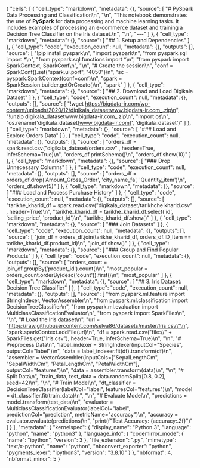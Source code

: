 {
 "cells": [
  {
   "cell_type": "markdown",
   "metadata": {},
   "source": [
    "# PySpark Data Processing and Classification\n",
    "\n",
    "This notebook demonstrates the use of **PySpark** for data processing and machine learning tasks. It includes examples of processing an e-commerce dataset and training a Decision Tree Classifier on the Iris dataset.\n",
    "\n",
    "---"
   ]
  },
  {
   "cell_type": "markdown",
   "metadata": {},
   "source": [
    "## 1. Setup and Dependencies"
   ]
  },
  {
   "cell_type": "code",
   "execution_count": null,
   "metadata": {},
   "outputs": [],
   "source": [
    "!pip install pyspark\n",
    "import pyspark\n",
    "from pyspark.sql import *\n",
    "from pyspark.sql.functions import *\n",
    "from pyspark import SparkContext, SparkConf\n",
    "\n",
    "# Create the session\n",
    "conf = SparkConf().set(\"spark.ui.port\", \"4050\")\n",
    "sc = pyspark.SparkContext(conf=conf)\n",
    "spark = SparkSession.builder.getOrCreate()\n",
    "spark"
   ]
  },
  {
   "cell_type": "markdown",
   "metadata": {},
   "source": [
    "## 2. Download and Load Digikala Dataset"
   ]
  },
  {
   "cell_type": "code",
   "execution_count": null,
   "metadata": {},
   "outputs": [],
   "source": [
    "!wget https://bigdata-ir.com/wp-content/uploads/2020/12/digikala_datasetwww.bigdata-ir.com_.zip\n",
    "!unzip digikala_datasetwww.bigdata-ir.com_.zip\n",
    "import os\n",
    "os.rename('digikala_dataset[www.bigdata-ir.com]', 'digikala_dataset')"
   ]
  },
  {
   "cell_type": "markdown",
   "metadata": {},
   "source": [
    "### Load and Explore Orders Data"
   ]
  },
  {
   "cell_type": "code",
   "execution_count": null,
   "metadata": {},
   "outputs": [],
   "source": [
    "orders_df = spark.read.csv(\"digikala_dataset/orders.csv\" , header=True, inferSchema=True)\n",
    "orders_df.printSchema()\n",
    "orders_df.show(10)"
   ]
  },
  {
   "cell_type": "markdown",
   "metadata": {},
   "source": [
    "### Drop Unnecessary Columns"
   ]
  },
  {
   "cell_type": "code",
   "execution_count": null,
   "metadata": {},
   "outputs": [],
   "source": [
    "orders_df = orders_df.drop('Amount_Gross_Order', 'city_name_fa', 'Quantity_item')\n",
    "orders_df.show(5)"
   ]
  },
  {
   "cell_type": "markdown",
   "metadata": {},
   "source": [
    "### Load and Process Purchase History"
   ]
  },
  {
   "cell_type": "code",
   "execution_count": null,
   "metadata": {},
   "outputs": [],
   "source": [
    "tarikhe_kharid_df = spark.read.csv(\"digikala_dataset/tarikhche kharid.csv\" , header=True)\n",
    "tarikhe_kharid_df = tarikhe_kharid_df.select('id', 'selling_price', 'product_id')\n",
    "tarikhe_kharid_df.show()"
   ]
  },
  {
   "cell_type": "markdown",
   "metadata": {},
   "source": [
    "### Join Datasets"
   ]
  },
  {
   "cell_type": "code",
   "execution_count": null,
   "metadata": {},
   "outputs": [],
   "source": [
    "join_df = orders_df.join(tarikhe_kharid_df, orders_df.ID_Item == tarikhe_kharid_df.product_id)\n",
    "join_df.show()"
   ]
  },
  {
   "cell_type": "markdown",
   "metadata": {},
   "source": [
    "### Group and Find Popular Products"
   ]
  },
  {
   "cell_type": "code",
   "execution_count": null,
   "metadata": {},
   "outputs": [],
   "source": [
    "orders_count = join_df.groupBy('product_id').count()\n",
    "most_popular = orders_count.orderBy(desc('count')).first()\n",
    "most_popular"
   ]
  },
  {
   "cell_type": "markdown",
   "metadata": {},
   "source": [
    "## 3. Iris Dataset: Decision Tree Classifier"
   ]
  },
  {
   "cell_type": "code",
   "execution_count": null,
   "metadata": {},
   "outputs": [],
   "source": [
    "from pyspark.ml.feature import StringIndexer, VectorAssembler\n",
    "from pyspark.ml.classification import DecisionTreeClassifier\n",
    "from pyspark.ml.evaluation import MulticlassClassificationEvaluator\n",
    "from pyspark import SparkFiles\n",
    "\n",
    "# Load the Iris dataset\n",
    "url = \"https://raw.githubusercontent.com/selva86/datasets/master/Iris.csv\"\n",
    "spark.sparkContext.addFile(url)\n",
    "df = spark.read.csv(\"file://\" + SparkFiles.get(\"Iris.csv\"), header=True, inferSchema=True)\n",
    "\n",
    "# Preprocess Data\n",
    "label_indexer = StringIndexer(inputCol=\"Species\", outputCol=\"label\")\n",
    "data = label_indexer.fit(df).transform(df)\n",
    "assembler = VectorAssembler(inputCols=[\"SepalLengthCm\", \"SepalWidthCm\", \"PetalLengthCm\", \"PetalWidthCm\"], outputCol=\"features\")\n",
    "data = assembler.transform(data)\n",
    "\n",
    "# Split Data\n",
    "train_data, test_data = data.randomSplit([0.8, 0.2], seed=42)\n",
    "\n",
    "# Train Model\n",
    "dt_classifier = DecisionTreeClassifier(labelCol=\"label\", featuresCol=\"features\")\n",
    "model = dt_classifier.fit(train_data)\n",
    "\n",
    "# Evaluate Model\n",
    "predictions = model.transform(test_data)\n",
    "evaluator = MulticlassClassificationEvaluator(labelCol=\"label\", predictionCol=\"prediction\", metricName=\"accuracy\")\n",
    "accuracy = evaluator.evaluate(predictions)\n",
    "print(f\"Test Accuracy: {accuracy:.2f}\")"
   ]
  }
 ],
 "metadata": {
  "kernelspec": {
   "display_name": "Python 3",
   "language": "python",
   "name": "python3"
  },
  "language_info": {
   "codemirror_mode": {
    "name": "ipython",
    "version": 3
   },
   "file_extension": ".py",
   "mimetype": "text/x-python",
   "name": "python",
   "nbconvert_exporter": "python",
   "pygments_lexer": "ipython3",
   "version": "3.8.10"
  }
 },
 "nbformat": 4,
 "nbformat_minor": 5
}
